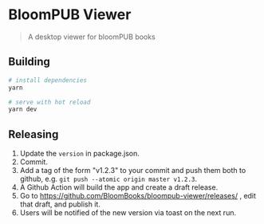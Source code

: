 # BloomPUB Viewer

> A desktop viewer for bloomPUB books

## Building

```bash
# install dependencies
yarn

# serve with hot reload
yarn dev
```

## Releasing

1. Update the `version` in package.json.
1. Commit.
1. Add a tag of the form "v1.2.3" to your commit and push them both to github, e.g. `git push --atomic origin master v1.2.3`.
1. A Github Action will build the app and create a draft release.
1. Go to https://github.com/BloomBooks/bloompub-viewer/releases/ , edit that draft, and publish it.
1. Users will be notified of the new version via toast on the next run.
